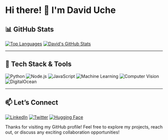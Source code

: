# Hi there! 👋 I'm David Uche



## 📊 GitHub Stats

[![Top Languages](https://github-readme-stats.vercel.app/api/top-langs/?username=daviduche03&layout=compact&theme=algolia)](https://github.com/daviduche03)
[![David's GitHub Stats](https://github-readme-stats.vercel.app/api?username=daviduche03&theme=algolia&show_icons=true)](https://github.com/daviduche03)

---

## 🚀 Tech Stack & Tools
![Python](https://img.shields.io/badge/-Python-3776AB?style=for-the-badge&logo=python&logoColor=white)
![Node.js](https://img.shields.io/badge/-Node.js-339933?style=for-the-badge&logo=node.js&logoColor=white)
![JavaScript](https://img.shields.io/badge/-JavaScript-F7DF1E?style=for-the-badge&logo=javascript&logoColor=black)
![Machine Learning](https://img.shields.io/badge/-Machine%20Learning-0066ff?style=for-the-badge)
![Computer Vision](https://img.shields.io/badge/-Computer%20Vision-ff0066?style=for-the-badge)
![DigitalOcean](https://img.shields.io/badge/-DigitalOcean-0080FF?style=for-the-badge&logo=digitalocean&logoColor=white)

---

## 📫 Let’s Connect
[![LinkedIn](https://img.shields.io/badge/-LinkedIn-0077B5?style=for-the-badge&logo=linkedin&logoColor=white)](https://www.linkedin.com/in/daviduche03/)
[![Twitter](https://img.shields.io/badge/-Twitter-1DA1F2?style=for-the-badge&logo=twitter&logoColor=white)](https://twitter.com/daviduche03)
[![Hugging Face](https://img.shields.io/badge/-Hugging%20Face-ffcc00?style=for-the-badge&logo=huggingface&logoColor=black)](https://huggingface.co/daviduche03)

Thanks for visiting my GitHub profile! Feel free to explore my projects, reach out, or discuss any exciting collaboration opportunities!
